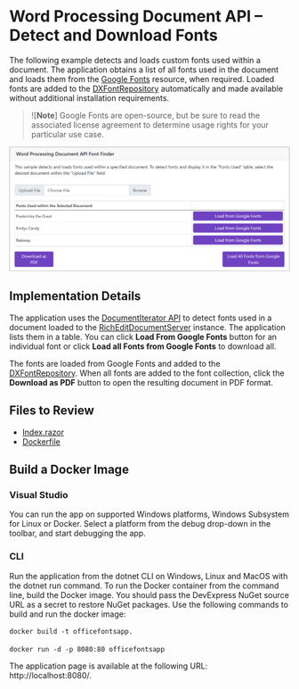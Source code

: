 # Word Processing Document API – Detect and Download Fonts

The following example detects and loads custom fonts used within a document. The application obtains a list of all fonts used in the document and loads them from the [Google Fonts](https://fonts.google.com/) resource, when required. Loaded fonts are added to the [DXFontRepository](https://docs.devexpress.com/CoreLibraries/DevExpress.Drawing.DXFontRepository) automatically and made available without additional installation requirements.

>![**Note**]
> Google Fonts are open-source, but be sure to read the associated license agreement to determine usage rights for your particular use case.

![image](./media/font-repository-office-file-api.png)

## Implementation Details

The application uses the [DocumentIterator API](https://docs.devexpress.com/OfficeFileAPI/DevExpress.XtraRichEdit.API.Native.DocumentIterator) to detect fonts used in a document loaded to the [RichEditDocumentServer](https://docs.devexpress.com/OfficeFileAPI/DevExpress.XtraRichEdit.RichEditDocumentServer) instance. The application lists them in a table. You can click **Load From Google Fonts** button for an individual font or click **Load all Fonts from Google Fonts** to download all.

The fonts are loaded from Google Fonts and added to the [DXFontRepository](https://docs.devexpress.com/CoreLibraries/DevExpress.Drawing.DXFontRepository). When all fonts are added to the font collection, click the **Download as PDF** button to open the resulting document in PDF format.

## Files to Review

* [Index.razor](./CS/Pages/Index.razor)
* [Dockerfile](./CS/Dockerfile)

## Build a Docker Image

### Visual Studio  

You can run the app on supported Windows platforms, Windows Subsystem for Linux or Docker. Select a platform from the debug drop-down in the toolbar, and start debugging the app.  

### CLI  

Run the application from the dotnet CLI on Windows, Linux and MacOS with the dotnet run command. To run the Docker container from the command line, build the Docker image. You should pass the DevExpress NuGet source URL as a secret to restore NuGet packages. Use the following commands to build and run the docker image: 

```console
docker build -t officefontsapp. 

docker run -d -p 8080:80 officefontsapp 
```

The application page is available at the following URL: http://localhost:8080/.